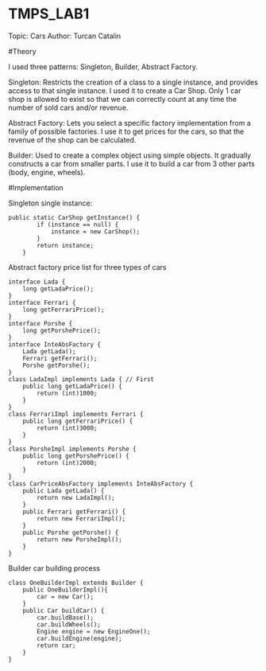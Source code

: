 # TMPS_LAB1

Topic: Cars
Author: Turcan Catalin


#Theory


I used three patterns: Singleton, Builder, Abstract Factory. 

Singleton: Restricts the creation of a class to a single instance, and provides access to that single instance. I used it to create a Car Shop. Only 1 car shop is allowed to exist so that we can correctly count at any time the number of sold cars and/or revenue.

Abstract Factory: Lets you select a specific factory implementation from a family of possible factories. I use it to get prices for the cars, so that the revenue of the shop can be calculated. 

Builder: Used to create a complex object using simple objects. It gradually constructs a car from smaller parts. I use it to build a car from 3 other parts (body, engine, wheels).


#Implementation


Singleton single instance: 
```
public static CarShop getInstance() {
        if (instance == null) {
            instance = new CarShop();
		}
        return instance;
    }
```

Abstract factory price list for three types of cars

```
interface Lada {
    long getLadaPrice();
}
interface Ferrari {
    long getFerrariPrice();
}
interface Porshe {
    long getPorshePrice();
}
interface InteAbsFactory {
    Lada getLada();
    Ferrari getFerrari();
    Porshe getPorshe();
}
class LadaImpl implements Lada { // First
    public long getLadaPrice() {
        return (int)1000;
    }
}
class FerrariImpl implements Ferrari {
    public long getFerrariPrice() {
        return (int)3000;
    }
}
class PorsheImpl implements Porshe {
    public long getPorshePrice() {
        return (int)2000;
    }
}
class CarPriceAbsFactory implements InteAbsFactory {
    public Lada getLada() {
        return new LadaImpl();
    }
    public Ferrari getFerrari() {
        return new FerrariImpl();
    }
    public Porshe getPorshe() {
        return new PorsheImpl();
    }
}
```

Builder car building process

```
class OneBuilderImpl extends Builder {
    public OneBuilderImpl(){
        car = new Car();
    }
    public Car buildCar() {
        car.buildBase();
        car.buildWheels();
        Engine engine = new EngineOne();
        car.buildEngine(engine);
        return car;
    }
}
```
